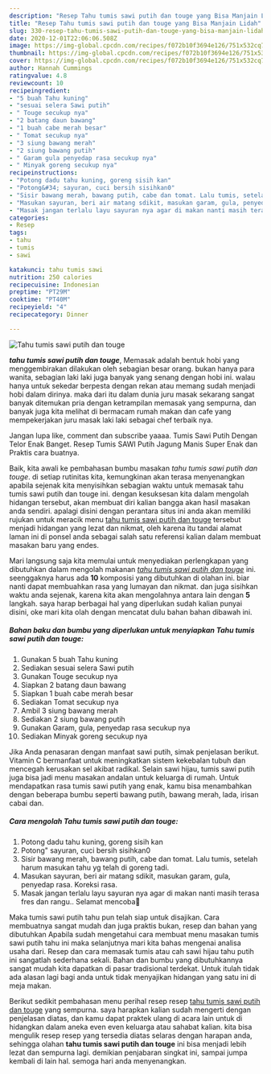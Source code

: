 ```yaml
---
description: "Resep Tahu tumis sawi putih dan touge yang Bisa Manjain Lidah"
title: "Resep Tahu tumis sawi putih dan touge yang Bisa Manjain Lidah"
slug: 330-resep-tahu-tumis-sawi-putih-dan-touge-yang-bisa-manjain-lidah
date: 2020-12-01T22:06:06.508Z
image: https://img-global.cpcdn.com/recipes/f072b10f3694e126/751x532cq70/tahu-tumis-sawi-putih-dan-touge-foto-resep-utama.jpg
thumbnail: https://img-global.cpcdn.com/recipes/f072b10f3694e126/751x532cq70/tahu-tumis-sawi-putih-dan-touge-foto-resep-utama.jpg
cover: https://img-global.cpcdn.com/recipes/f072b10f3694e126/751x532cq70/tahu-tumis-sawi-putih-dan-touge-foto-resep-utama.jpg
author: Hannah Cummings
ratingvalue: 4.8
reviewcount: 10
recipeingredient:
- "5 buah Tahu kuning"
- "sesuai selera Sawi putih"
- " Touge secukup nya"
- "2 batang daun bawang"
- "1 buah cabe merah besar"
- " Tomat secukup nya"
- "3 siung bawang merah"
- "2 siung bawang putih"
- " Garam gula penyedap rasa secukup nya"
- " Minyak goreng secukup nya"
recipeinstructions:
- "Potong dadu tahu kuning, goreng sisih kan"
- "Potong&#34; sayuran, cuci bersih sisihkan0"
- "Sisir bawang merah, bawang putih, cabe dan tomat. Lalu tumis, setelah harum masukan tahu yg telah di goreng tadi."
- "Masukan sayuran, beri air matang sdikit, masukan garam, gula, penyedap rasa. Koreksi rasa."
- "Masak jangan terlalu layu sayuran nya agar di makan nanti masih terasa fres dan rangu.. Selamat mencoba🤗"
categories:
- Resep
tags:
- tahu
- tumis
- sawi

katakunci: tahu tumis sawi 
nutrition: 250 calories
recipecuisine: Indonesian
preptime: "PT29M"
cooktime: "PT40M"
recipeyield: "4"
recipecategory: Dinner

---
```



![Tahu tumis sawi putih dan touge](https://img-global.cpcdn.com/recipes/f072b10f3694e126/751x532cq70/tahu-tumis-sawi-putih-dan-touge-foto-resep-utama.jpg)

<b><i>tahu tumis sawi putih dan touge</i></b>, Memasak adalah bentuk hobi yang menggembirakan dilakukan oleh sebagian besar orang. bukan hanya para wanita, sebagian laki laki juga banyak yang senang dengan hobi ini. walau hanya untuk sekedar berpesta dengan rekan atau memang sudah menjadi hobi dalam dirinya. maka dari itu dalam dunia juru masak sekarang sangat banyak ditemukan pria dengan ketrampilan memasak yang sempurna, dan banyak juga kita melihat di bermacam rumah makan dan cafe yang mempekerjakan juru masak laki laki sebagai chef terbaik nya.

Jangan lupa like, comment dan subscribe yaaaa. Tumis Sawi Putih Dengan Telor Enak Banget. Resep Tumis SAWI Putih Jagung Manis Super Enak dan Praktis cara buatnya.

Baik, kita awali ke pembahasan bumbu masakan <i>tahu tumis sawi putih dan touge</i>. di setiap rutinitas kita, kemungkinan akan terasa menyenangkan apabila sejenak kita menyisihkan sebagian waktu untuk memasak tahu tumis sawi putih dan touge ini. dengan kesuksesan kita dalam mengolah hidangan tersebut, akan membuat diri kalian bangga akan hasil masakan anda sendiri. apalagi disini dengan perantara situs ini anda akan memiliki rujukan untuk meracik menu <u>tahu tumis sawi putih dan touge</u> tersebut menjadi hidangan yang lezat dan nikmat, oleh karena itu tandai alamat laman ini di ponsel anda sebagai salah satu referensi kalian dalam membuat masakan baru yang endes.


Mari langsung saja kita memulai untuk menyediakan perlengkapan yang dibutuhkan dalam mengolah makanan <u><i>tahu tumis sawi putih dan touge</i></u> ini. seenggaknya harus ada <b>10</b> komposisi yang dibutuhkan di olahan ini. biar nanti dapat membuahkan rasa yang lumayan dan nikmat. dan juga sisihkan waktu anda sejenak, karena kita akan mengolahnya antara lain dengan <b>5</b> langkah. saya harap berbagai hal yang diperlukan sudah kalian punyai disini, oke mari kita olah dengan mencatat dulu bahan bahan dibawah ini.

<!--inarticleads1-->

##### Bahan baku dan bumbu yang diperlukan untuk menyiapkan Tahu tumis sawi putih dan touge:

1. Gunakan 5 buah Tahu kuning
1. Sediakan sesuai selera Sawi putih
1. Gunakan  Touge secukup nya
1. Siapkan 2 batang daun bawang
1. Siapkan 1 buah cabe merah besar
1. Sediakan  Tomat secukup nya
1. Ambil 3 siung bawang merah
1. Sediakan 2 siung bawang putih
1. Gunakan  Garam, gula, penyedap rasa secukup nya
1. Sediakan  Minyak goreng secukup nya


Jika Anda penasaran dengan manfaat sawi putih, simak penjelasan berikut. Vitamin C bermanfaat untuk meningkatkan sistem kekebalan tubuh dan mencegah kerusakan sel akibat radikal. Selain sawi hijau, tumis sawi putih juga bisa jadi menu masakan andalan untuk keluarga di rumah. Untuk mendapatkan rasa tumis sawi putih yang enak, kamu bisa menambahkan dengan beberapa bumbu seperti bawang putih, bawang merah, lada, irisan cabai dan. 

<!--inarticleads2-->

##### Cara mengolah Tahu tumis sawi putih dan touge:

1. Potong dadu tahu kuning, goreng sisih kan
1. Potong&#34; sayuran, cuci bersih sisihkan0
1. Sisir bawang merah, bawang putih, cabe dan tomat. Lalu tumis, setelah harum masukan tahu yg telah di goreng tadi.
1. Masukan sayuran, beri air matang sdikit, masukan garam, gula, penyedap rasa. Koreksi rasa.
1. Masak jangan terlalu layu sayuran nya agar di makan nanti masih terasa fres dan rangu.. Selamat mencoba🤗


Maka tumis sawi putih tahu pun telah siap untuk disajikan. Cara membuatnya sangat mudah dan juga praktis bukan, resep dan bahan yang dibutuhkan Apabila sudah mengetahui cara membuat menu masakan tumis sawi putih tahu ini maka selanjutnya mari kita bahas mengenai analisa usaha dari. Resep dan cara memasak tumis atau cah sawi hijau tahu putih ini sangatlah sederhana sekali. Bahan dan bumbu yang dibutuhkannya sangat mudah kita dapatkan di pasar tradisional terdekat. Untuk itulah tidak ada alasan lagi bagi anda untuk tidak menyajikan hidangan yang satu ini di meja makan. 

Berikut sedikit pembahasan menu perihal resep resep <u>tahu tumis sawi putih dan touge</u> yang sempurna. saya harapkan kalian sudah mengerti dengan penjelasan diatas, dan kamu dapat praktek ulang di acara lain untuk di hidangkan dalam aneka even even keluarga atau sahabat kalian. kita bisa mengulik resep resep yang tersedia diatas selaras dengan harapan anda, sehingga olahan <b>tahu tumis sawi putih dan touge</b> ini bisa menjadi lebih lezat dan sempurna lagi. demikian penjabaran singkat ini, sampai jumpa kembali di lain hal. semoga hari anda menyenangkan.
